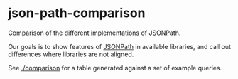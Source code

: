 # json-path-comparison
Comparison of the different implementations of JSONPath.

Our goals is to show features of [JSONPath](https://goessner.net/articles/JsonPath/)
in available libraries, and call out differences where libraries are not aligned.

See [./comparison](./comparison) for a table generated against a set of example queries.
